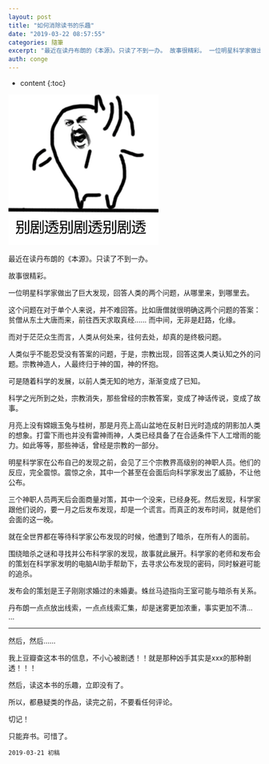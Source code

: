 ```yaml
---
layout: post
title: "如何消除读书的乐趣"
date: "2019-03-22 08:57:55"
categories: 隨筆
excerpt: "最近在读丹布朗的《本源》。只读了不到一办。 故事很精彩。 一位明星科学家做出了巨大发现，回答人类的两个问题，从哪里来，到哪里去。 这个问题在对于..."
auth: conge
---
```

* content
{:toc}

![image.png](/assets/images/隨筆/118382-00c3c9bf975117e1.png)

最近在读丹布朗的《本源》。只读了不到一办。

故事很精彩。

一位明星科学家做出了巨大发现，回答人类的两个问题，从哪里来，到哪里去。

这个问题在对于单个人来说，并不难回答。比如唐僧就很明确这两个问题的答案：贫僧从东土大唐而来，前往西天求取真经…… 而中间，无非是赶路，化缘。

而对于茫茫众生而言，人类从何处来，往何去处，却真的是终极问题。

人类似乎不能忍受没有答案的问题，于是，宗教出现，回答这类人类认知之外的问题。宗教神造人，人最终归于神的国，神的怀抱。

可是随着科学的发展，以前人类无知的地方，渐渐变成了已知。

科学之光所到之处，宗教消失，那些曾经的宗教答案，变成了神话传说，变成了故事。

月亮上没有嫦娥玉兔与桂树，那是月亮上高山盆地在反射日光时造成的阴影加人类的想象。打雷下雨也并没有雷神雨神，人类已经具备了在合适条件下人工增雨的能力。如此等等，那些神话，曾经是宗教的一部分。

明星科学家在公布自己的发现之前，会见了三个宗教界高级别的神职人员。他们的反应，完全震惊。震惊之余，其中一个甚至在会面后向科学家发出了威胁，不让他公布。

三个神职人员两天后会面商量对策，其中一个没来，已经身死。然后发现，科学家跟他们说的，要一月之后发布发现，却是一个谎言。而真正的发布时间，就是他们会面的这一晚。

就在全世界都在等待科学家公布发现的时候，他遭到了暗杀，在所有人的面前。

围绕暗杀之谜和寻找并公布科学家的发现，故事就此展开。科学家的老师和发布会的策划在科学家发明的电脑AI助手帮助下，去寻求公布发现的密码，同时躲避可能的追杀。

发布会的策划是王子刚刚求婚过的未婚妻。蛛丝马迹指向王室可能与暗杀有关系。

丹布朗一点点放出线索，一点点线索汇集，却是迷雾更加浓重，事实更加不清... ...

----

然后，然后……

我上豆瓣查这本书的信息，不小心被剧透！！就是那种凶手其实是xxx的那种剧透！！！

然后，读这本书的乐趣，立即没有了。

所以，都悬疑类的作品，读完之前，不要看任何评论。

切记！

只能弃书。可惜了。

```
2019-03-21 初稿
```
